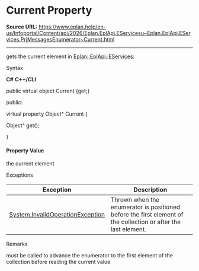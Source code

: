 # Current Property

**Source URL:** https://www.eplan.help/en-us/Infoportal/Content/api/2026/Eplan.EplApi.EServicesu~Eplan.EplApi.EServices.PrjMessagesEnumerator~Current.html

---

gets the current element in [Eplan::EplApi::EServices:](Eplan.EplApi.EServicesu~Eplan.EplApi.EServices.PrjMessagesCollection.html)

Syntax

**C#**
**C++/CLI**


public virtual object Current {get;}

public:

virtual property Object^ Current {

   Object^ get();

}


#### Property Value

the current element

Exceptions

| Exception | Description |
| --- | --- |
| [System.InvalidOperationException](#) | Thrown when the enumerator is positioned before the first element of the collection or after the last element. |

Remarks

must be called to advance the enumerator to the first element of the collection before reading the current value

